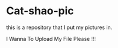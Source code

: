 # Cat-shao-pic
this is a repository that I put my pictures in.


I Wanna To Upload My File Please !!!
